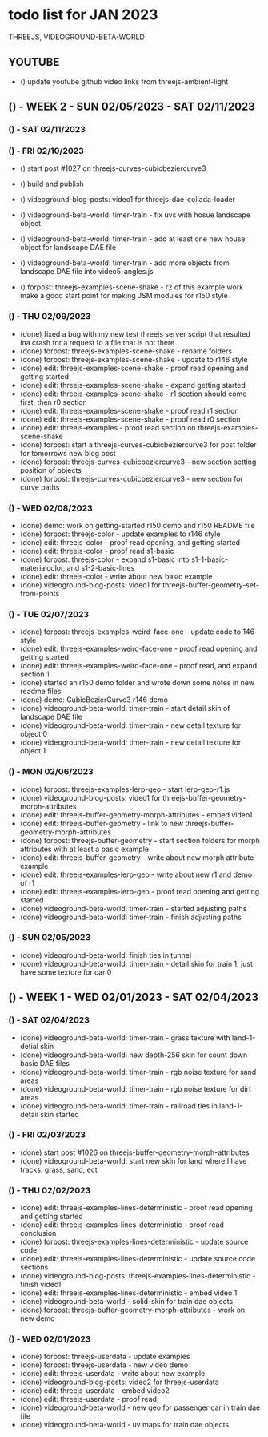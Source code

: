 # todo list for JAN 2023

THREEJS, VIDEOGROUND-BETA-WORLD

## YOUTUBE
* () update youtube github video links from threejs-ambient-light


<!-------- ----------
-- WEEK 2
---------- --------->
## () - WEEK 2 - SUN 02/05/2023 - SAT 02/11/2023

### () - SAT 02/11/2023

### () - FRI 02/10/2023
* () start post #1027 on threejs-curves-cubicbeziercurve3
* () build and publish

* () videoground-blog-posts: video1 for threejs-dae-collada-loader
* () videoground-beta-world: timer-train - fix uvs with hosue landscape object
* () videoground-beta-world: timer-train - add at least one new house object for landscape DAE file
* () videoground-beta-world: timer-train - add more objects from landscape DAE file into video5-angles.js

* () forpost: threejs-examples-scene-shake - r2 of this example work make a good start point for making JSM modules for r150 style

### () - THU 02/09/2023
* (done) fixed a bug with my new test threejs server script that resulted ina crash for a request to a file that is not there
* (done) forpost: threejs-examples-scene-shake - rename folders
* (done) forpost: threejs-examples-scene-shake - update to r146 style
* (done) edit: threejs-examples-scene-shake - proof read opening and getting started
* (done) edit: threejs-examples-scene-shake - expand getting started
* (done) edit: threejs-examples-scene-shake - r1 section should come first, then r0 section
* (done) edit: threejs-examples-scene-shake - proof read r1 section
* (done) edit: threejs-examples-scene-shake - proof read r0 section
* (done) edit: threejs-examples - proof read section on threejs-examples-scene-shake
* (done) forpost: start a threejs-curves-cubicbeziercurve3 for post folder for tomorrows new blog post
* (done) forpost: threejs-curves-cubicbeziercurve3 - new section  setting position of objects
* (done) forpost: threejs-curves-cubicbeziercurve3 - new section for curve paths

### () - WED 02/08/2023
* (done) demo: work on getting-started r150 demo and r150 README file
* (done) forpost: threejs-color - update examples to r146 style
* (done) edit: threejs-color - proof read opening, and getting started
* (done) edit: threejs-color - proof read s1-basic
* (done) forpost: threejs-color - expand s1-basic into s1-1-basic-materialcolor, and s1-2-basic-lines
* (done) edit: threejs-color - write about new basic example
* (done) videoground-blog-posts: video1 for threejs-buffer-geometry-set-from-points

### () - TUE 02/07/2023
* (done) forpost: threejs-examples-weird-face-one - update code to 146 style
* (done) edit: threejs-examples-weird-face-one - proof read opening and getting started
* (done) edit: threejs-examples-weird-face-one - proof read, and expand section 1
* (done) started an r150 demo folder and wrote down some notes in new readme files
* (done) demo: CubicBezierCurve3 r146 demo
* (done) videoground-beta-world: timer-train - start detail skin of landscape DAE file
* (done) videoground-beta-world: timer-train - new detail texture for object 0
* (done) videoground-beta-world: timer-train - new detail texture for object 1

### () - MON 02/06/2023
* (done) forpost: threejs-examples-lerp-geo - start lerp-geo-r1.js
* (done) videoground-blog-posts: video1 for threejs-buffer-geometry-morph-attributes
* (done) edit: threejs-buffer-geometry-morph-attributes - embed video1
* (done) edit: threejs-buffer-geometry - link to new threejs-buffer-geometry-morph-attributes
* (done) forpost: threejs-buffer-geometry - start section folders for morph attributes with at least a basic example
* (done) edit: threejs-buffer-geometry - write about new morph attribute example
* (done) edit: threejs-examples-lerp-geo - write about new r1 and demo of r1
* (done) edit: threejs-examples-lerp-geo - proof read opening and getting started
* (done) videoground-beta-world: timer-train - started adjusting paths
* (done) videoground-beta-world: timer-train - finish adjusting paths

### () - SUN 02/05/2023
* (done) videoground-beta-world: finish ties in tunnel
* (done) videoground-beta-world: timer-train - detail skin for train 1, just have some texture for car 0

<!-------- ----------
-- WEEK 1
---------- --------->
## () - WEEK 1 - WED 02/01/2023 - SAT 02/04/2023

### () - SAT 02/04/2023
* (done) videoground-beta-world: timer-train - grass texture with land-1-detial skin
* (done) videoground-beta-world: new depth-256 skin for count down basic DAE files
* (done) videoground-beta-world: timer-train - rgb noise texture for sand areas
* (done) videoground-beta-world: timer-train - rgb noise texture for dirt areas
* (done) videoground-beta-world: timer-train - railroad ties in land-1-detail skin started

### () - FRI 02/03/2023
* (done) start post #1026 on threejs-buffer-geometry-morph-attributes
* (done) videoground-beta-world: start new skin for land where I have tracks, grass, sand, ect

### () - THU 02/02/2023
* (done) edit: threejs-examples-lines-deterministic - proof read opening and getting started
* (done) edit: threejs-examples-lines-deterministic - proof read conclusion
* (done) forpost: threejs-examples-lines-deterministic - update source code
* (done) edit: threejs-examples-lines-deterministic - update source code sections
* (done) videoground-blog-posts: threejs-examples-lines-deterministic - finish video1
* (done) edit: threejs-examples-lines-deterministic - embed video 1
* (done) videoground-beta-world - solid-skin for train dae objects
* (done) forpost: threejs-buffer-geometry-morph-attributes - work on new demo

### () - WED 02/01/2023
* (done) forpost: threejs-userdata - update examples
* (done) forpost: threejs-userdata - new video demo
* (done) edit: threejs-userdata - write about new example
* (done) videoground-blog-posts: video2 for threejs-userdata
* (done) edit: threejs-userdata - embed video2
* (done) edit: threejs-userdata - proof read
* (done) videoground-beta-world - new geo for passenger car in train dae file
* (done) videoground-beta-world - uv maps for train dae objects
